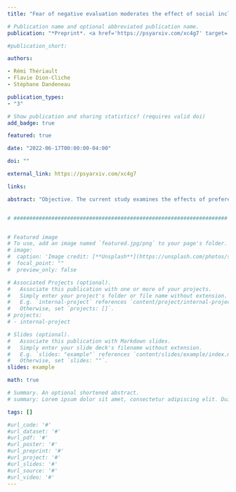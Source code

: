 ```yaml
---
title: "Fear of negative evaluation moderates the effect of social inclusion and social feedback on fundamental needs"

# Publication name and optional abbreviated publication name.
publication: "*Preprint*. <a href='https://psyarxiv.com/xc4g7' target='_blank' rel='noopener noreferrer'>psyarxiv.com/xc4g7</a>"

#publication_short: 

authors:

- Rémi Thériault
- Flavie Dion‑Cliche
- Stéphane Dandeneau

publication_types:
- "3"

# Show publication and sharing statistics? (requires valid doi)
add_badge: true

featured: true

date: "2022-06-17T00:00:00-04:00"

doi: ""

external_link: https://psyarxiv.com/xc4g7

links: 

abstract: "Objective. The current study examines the effects of preferential inclusion on fulfilling fundamental needs after having received ambiguous or positive social feedback and investigates how social insecurity moderates this effect. Method. 438 participants (58.7% women, mean age 39) either received positive or ambiguous social feedback, then participated either in a social participation (Cyberball/control task) or a preferential social inclusion (Überball/experimental manipulation) task, then finally reported the fulfillment of their fundamental needs. Participants also completed a measure of social insecurity and other personality measures. Results. The two main results emerging from the current study are: (a) Überball—the preferential social inclusion condition—leads to higher fulfillment of fundamental needs than Cyberball; and (b) socially anxious individuals (those high in fear of negative evaluation) significantly benefit from preferential social inclusion (Überball) when receiving positive feedback but not when receiving ambiguous feedback. Conclusion. Overall, this research shows that Überball leads to higher fulfillment of fundamental needs than a social participation task like Cyberball Inclusion. This study is a valid and valuable condition to study the protective effects of social inclusion. It also suggests that socially insecure individuals benefit most from being preferentially socially included after receiving positive social feedback than simply being included."


# ####################################################################


# Featured image
# To use, add an image named `featured.jpg/png` to your page's folder. 
# image:
#  caption: 'Image credit: [**Unsplash**](https://unsplash.com/photos/s9CC2SKySJM)'
#  focal_point: ""
#  preview_only: false

# Associated Projects (optional).
#   Associate this publication with one or more of your projects.
#   Simply enter your project's folder or file name without extension.
#   E.g. `internal-project` references `content/project/internal-project/index.md`.
#   Otherwise, set `projects: []`.
# projects:
# - internal-project

# Slides (optional).
#   Associate this publication with Markdown slides.
#   Simply enter your slide deck's filename without extension.
#   E.g. `slides: "example"` references `content/slides/example/index.md`.
#   Otherwise, set `slides: ""`.
slides: example

math: true

# Summary. An optional shortened abstract.
# summary: Lorem ipsum dolor sit amet, consectetur adipiscing elit. Duis posuere tellus ac convallis placerat. Proin tincidunt magna sed ex sollicitudin condimentum.

tags: []

#url_code: '#'
#url_dataset: '#'
#url_pdf: '#'
#url_poster: '#'
#url_preprint: '#'
#url_project: '#'
#url_slides: '#'
#url_source: '#'
#url_video: '#'
---
```

